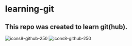 # learning-git

## This repo was created to learn git(hub).

![icons8-github-250](https://user-images.githubusercontent.com/62411607/194124112-55b99a6d-f187-4aa6-92ca-8de8a456fe5e.png)
![icons8-github-250](https://user-images.githubusercontent.com/62411607/194133708-ac05643f-2c51-4dcb-bd85-05f77a564779.png)
